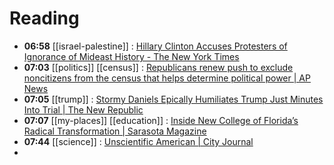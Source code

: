 # Reading
- **06:58** [[israel-palestine]] :  [Hillary Clinton Accuses Protesters of Ignorance of Mideast History - The New York Times](https://www.nytimes.com/2024/05/09/us/hillary-clinton-morning-joe-israel-history.html)
- **07:03** [[politics]] [[census]] :  [Republicans renew push to exclude noncitizens from the census that helps determine political power | AP News](https://apnews.com/article/immigration-citizenship-census-redistricting-congress-trump-1c516284a3eb512def2772748f38b924)
- **07:05** [[trump]] :  [Stormy Daniels Epically Humiliates Trump Just Minutes Into Trial | The New Republic](https://newrepublic.com/post/181438/stormy-daniels-humiliates-trump-hush-money-trial)
- **07:07** [[my-places]] [[education]] :  [Inside New College of Florida’s Radical Transformation | Sarasota Magazine](https://www.sarasotamagazine.com/news-and-profiles/2024/05/new-college-richard-corcoran-sarasota)
- **07:44** [[science]] :  [Unscientific American | City Journal](https://www.city-journal.org/article/unscientific-american)
-